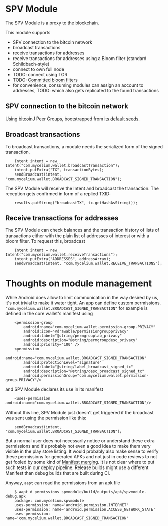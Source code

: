# SPV Module

The SPV Module is a proxy to the blockchain.

This module supports

* SPV connection to the bitcoin network
* broadcast transactions
* receive transactions for addresses
* receive transactions for addresses using a Bloom filter (standard Schildbach-style)
* connect to own full node
* TODO: connect using TOR
* TODO: [Committed bloom filters](https://lists.linuxfoundation.org/pipermail/bitcoin-dev/2016-May/012636.html)
* for convenience, consuming modules can assign an account to addresses, TODO: which also gets replicated to the found transactions

## SPV connection to the bitcoin network

Using [bitcoinJ](https://bitcoinj.github.io/) Peer Groups, bootstrapped from [its default seeds](https://github.com/bitcoinj/bitcoinj/blob/910544ae576f6d1380311d4134bd5c8a2ae5c93b/core/src/main/java/org/bitcoinj/params/MainNetParams.java#L73).

## Broadcast transactions

To broadcast transactions, a module needs the serialized form of the signed transaction.

        Intent intent = new Intent("com.mycelium.wallet.broadcastTransaction");
        intent.putExtra("TX", transactionBytes);
        sendBroadcast(intent, "com.mycelium.wallet.BROADCAST_SIGNED_TRANSACTION");

The SPV Module will receive the Intent and broadcast the transaction.
The reception gets confirmed in form of a replied TXID:

        results.putString("broadcastTX", tx.getHashAsString());

## Receive transactions for addresses

The SPV Module can check balances and the transaction history of lists of transactions either with
the plain list of addresses of interest or with a bloom filter.
To request this, broadcast

        Intent intent = new Intent("com.mycelium.wallet.receiveTransactions");
        intent.putExtra("ADDRESSES", addressArray);
        sendBroadcast(intent, "com.mycelium.wallet.RECEIVE_TRANSACTIONS");

# Thoughts on module management

While Android does allow to limit communication in the way desired by us, it's not trivial to make it water tight.
An app can define custom permissions. `"com.mycelium.wallet.BROADCAST_SIGNED_TRANSACTION"` for example is defined in the core wallet's manifest using

        <permission-group
            android:name="com.mycelium.wallet.permission-group.PRIVACY"
            android:icon="@drawable/permissiongroupprivacy"
            android:label="@string/permgrouplab_privacy"
            android:description="@string/permgroupdesc_privacy"
            android:priority="100" />
        <permission
            android:name="com.mycelium.wallet.BROADCAST_SIGNED_TRANSACTION"
            android:protectionLevel="signature"
            android:label="@string/label_broadcast_signed_tx"
            android:description="@string/desc_broadcast_signed_tx"
            android:permissionGroup="com.mycelium.wallet.permission-group.PRIVACY"/>

and SPV Module declares its use in its manifest

        <uses-permission android:name="com.mycelium.wallet.BROADCAST_SIGNED_TRANSACTION"/>

Without this line, SPV Module just doesn't get triggered if the broadcast was sent using the permission like this:

        sendBroadcast(intent, "com.mycelium.wallet.BROADCAST_SIGNED_TRANSACTION");

But a normal user does not necessarily notice or understand these extra permissions and it's probably not even a good idea to make them very visible in the play store listing.
It would probably also make sense to verify these permissions for generated APKs and not just in code reviews to not get fooled by some kind of [Manifest merging](https://developer.android.com/studio/build/manifest-merge.html).
It is not clear where to put such tests in our deploy pipeline. Release builds might use a different Manifest than debug builds that are built during CI.

Anyway, `aapt` can read the permissions from an apk file

        $ aapt d permissions spvmodule/build/outputs/apk/spvmodule-debug.apk
        package: com.mycelium.spvmodule
        uses-permission: name='android.permission.INTERNET'
        uses-permission: name='android.permission.ACCESS_NETWORK_STATE'
        uses-permission: name='com.mycelium.wallet.BROADCAST_SIGNED_TRANSACTION'



